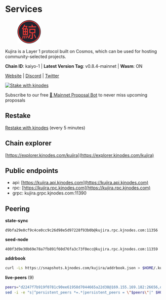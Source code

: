 # Services

<figure><img src="https://raw.githubusercontent.com/kj89/cosmos-images/main/logos/kujira.png" alt=""><figcaption></figcaption></figure>

Kujira is a Layer 1 protocol built on Cosmos, which can be used for  hosting community-selected projects.

**Chain ID**: kaiyo-1 | **Latest Version Tag**: v0.8.4-mainnet | **Wasm**: ON

[Website](https://kujira.app) | [Discord](https://discord.gg/teamkujira) | [Twitter](https://twitter.com/TeamKujira)

[![Stake with kjnodes](https://i.ibb.co/cr44Q8j/button-stake-with-kjnodes.png)](https://restake.app/kujira/kujiravaloper1tnuqj73jfn3724lqz34c27tuv80nv336sadqym)

Subscribe to our free [🤖 Mainnet Proposal Bot](https://t.me/kjnodes_proposal_bot) to never miss upcoming proposals

## Restake

[Restake with kjnodes](https://restake.app/kujira/kujiravaloper1tnuqj73jfn3724lqz34c27tuv80nv336sadqym) (every 5 minutes)
## Chain explorer
[https://explorer.kjnodes.com/kujira](https://explorer.kjnodes.com/kujira)

## Public endpoints

* api: [https://kujira.api.kjnodes.com](https://kujira.api.kjnodes.com)
* rpc: [https://kujira.rpc.kjnodes.com](https://kujira.rpc.kjnodes.com)
* grpc: kujira.grpc.kjnodes.com:11390

## Peering

**state-sync**

```text
d9bfa29e0cf9c4ce0cc9c26d98e5d97228f93b0b@kujira.rpc.kjnodes.com:11356
```

**seed-node**

```text
400f3d9e30b69e78a7fb891f60d76fa3c73f0ecc@kujira.rpc.kjnodes.com:11359
```

**addrbook**
```bash
curl -Ls https://snapshots.kjnodes.com/kujira/addrbook.json > $HOME/.kujira/config/addrbook.json
```

**live-peers** (9)
```bash
peers="d2247f7b919f0781c90ee61958d7044665a22d38@169.155.169.182:26656,d9bfa29e0cf9c4ce0cc9c26d98e5d97228f93b0b@65.109.88.38:11356,1cbc1bff7cdaeffd5a25583f9525f44fb55f7215@95.214.54.28:26156,1fb8ef552bf812a15d0d81ffbc8a3eb77b4319e6@65.21.231.176:26656,c62e0701155a690616fcd3a57fa2fda444840561@65.108.76.242:32095,3d150f6a71caca5607daff69c9049c04c37da64e@51.210.223.186:30095,213dbb8301ce1c0f5662a9b723bd613f15e1dd4e@75.119.157.167:30656,58fc044463399f5c2d94a39e3474ea6196dab0bd@65.108.198.118:11856,0743497e30049ac8d59fee5b2ab3a49c3824b95c@198.244.200.196:26656"
sed -i -e "s|^persistent_peers *=.*|persistent_peers = \"$peers\"|" $HOME/.kujira/config/config.toml
```
